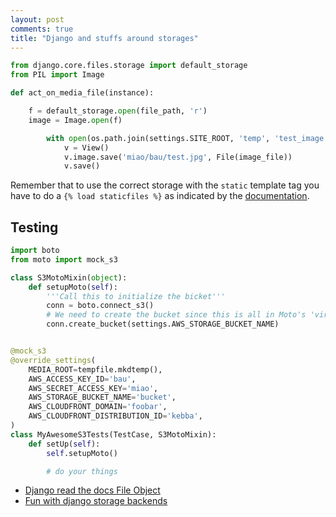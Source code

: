 ```yaml
---
layout: post
comments: true
title: "Django and stuffs around storages"
---
```


```python
from django.core.files.storage import default_storage
from PIL import Image

def act_on_media_file(instance):

    f = default_storage.open(file_path, 'r')
    image = Image.open(f)
```

```python
        with open(os.path.join(settings.SITE_ROOT, 'temp', 'test_image.JPG')) as image_file:
            v = View()
            v.image.save('miao/bau/test.jpg', File(image_file))
            v.save()
```

Remember that to use the correct storage with the ``static`` template tag you have
to do a ``{% load staticfiles %}`` as indicated by the [documentation](https://docs.djangoproject.com/en/1.8/ref/contrib/staticfiles/#static).

## Testing

```python
import boto
from moto import mock_s3

class S3MotoMixin(object):
    def setupMoto(self):
        '''Call this to initialize the bicket'''
        conn = boto.connect_s3()
        # We need to create the bucket since this is all in Moto's 'virtual' AWS account
        conn.create_bucket(settings.AWS_STORAGE_BUCKET_NAME)


@mock_s3
@override_settings(
    MEDIA_ROOT=tempfile.mkdtemp(),
    AWS_ACCESS_KEY_ID='bau',
    AWS_SECRET_ACCESS_KEY='miao',
    AWS_STORAGE_BUCKET_NAME='bucket',
    AWS_CLOUDFRONT_DOMAIN='foobar',
    AWS_CLOUDFRONT_DISTRIBUTION_ID='kebba',
)
class MyAwesomeS3Tests(TestCase, S3MotoMixin):
    def setUp(self):
        self.setupMoto()

        # do your things
```

 - [Django read the docs File Object](https://django.readthedocs.org/en/latest/topics/files.html#the-file-object)
 - [Fun with django storage backends](https://tartarus.org/james/diary/2013/07/18/fun-with-django-storage-backends)
